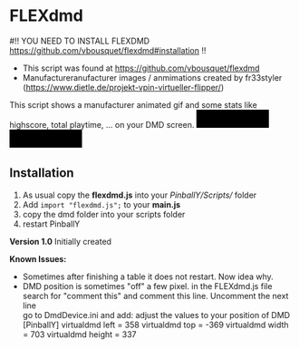 # FLEXdmd


#!! YOU NEED TO INSTALL FLEXDMD https://github.com/vbousquet/flexdmd#installation !!
- This script was found at https://github.com/vbousquet/flexdmd
- Manufactureranufacturer images / anmimations created by fr33styler (https://www.dietle.de/projekt-vpin-virtueller-flipper/)


This script shows a manufacturer animated gif and some stats like highscore, total playtime, ... on your DMD screen.
![Alien Pinball](https://github.com/PinballY/PinballY-Addons-and-Examples/blob/main/FlexDMD/dmds/manufacturers/Aliens%20vs%20Pinball.gif)
![Bethesa](https://github.com/PinballY/PinballY-Addons-and-Examples/blob/main/FlexDMD/dmds/manufacturers/Bethesda%20Pinball.gif)

## Installation ##
1. As usual copy the **flexdmd.js** into your *PinballY/Scripts/* folder
2. Add ```import "flexdmd.js";``` to your **main.js**
3. copy the dmd folder into your scripts folder
4. restart PinballY



**Version 1.0**
Initially created

**Known Issues:**
- Sometimes after finishing a table it does not restart. Now idea why.
- DMD position is sometimes "off" a few pixel.
   in the FLEXdmd.js file search for "comment this" and comment this line. Uncomment the next line  
   go to DmdDevice.ini  and add:
   adjust the values to your position of DMD
	[PinballY]
	virtualdmd left = 358
	virtualdmd top = -369
	virtualdmd width = 703
	virtualdmd height = 337   





